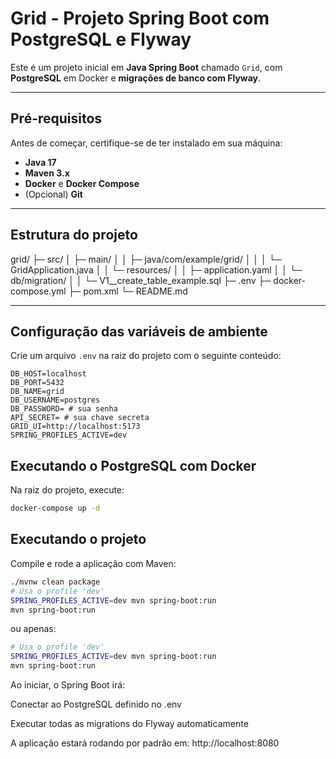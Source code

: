 # Grid - Projeto Spring Boot com PostgreSQL e Flyway

Este é um projeto inicial em **Java Spring Boot** chamado `Grid`, com **PostgreSQL** em Docker e **migrações de banco com Flyway**.

---

## Pré-requisitos

Antes de começar, certifique-se de ter instalado em sua máquina:

- **Java 17**
- **Maven 3.x**
- **Docker** e **Docker Compose**
- (Opcional) **Git**

---

## Estrutura do projeto

grid/
├─ src/
│ ├─ main/
│ │ ├─ java/com/example/grid/
│ │ │ └─ GridApplication.java
│ │ └─ resources/
│ │ ├─ application.yaml
│ │ └─ db/migration/
│ │ └─ V1__create_table_example.sql
├─ .env
├─ docker-compose.yml
├─ pom.xml
└─ README.md


---

## Configuração das variáveis de ambiente

Crie um arquivo `.env` na raiz do projeto com o seguinte conteúdo:

```env
DB_HOST=localhost
DB_PORT=5432
DB_NAME=grid
DB_USERNAME=postgres
DB_PASSWORD= # sua senha
API_SECRET= # sua chave secreta
GRID_UI=http://localhost:5173
SPRING_PROFILES_ACTIVE=dev
````
## Executando o PostgreSQL com Docker

Na raiz do projeto, execute:
```bash
docker-compose up -d
````

## Executando o projeto

Compile e rode a aplicação com Maven:
```bash
./mvnw clean package
# Usa o profile 'dev'
SPRING_PROFILES_ACTIVE=dev mvn spring-boot:run
mvn spring-boot:run
````

ou apenas:
```bash
# Usa o profile 'dev'
SPRING_PROFILES_ACTIVE=dev mvn spring-boot:run
mvn spring-boot:run
````

Ao iniciar, o Spring Boot irá:

Conectar ao PostgreSQL definido no .env

Executar todas as migrations do Flyway automaticamente

A aplicação estará rodando por padrão em:
http://localhost:8080


